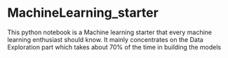 # MachineLearning_starter
This python notebook is a Machine learning starter that every machine learning enthusiast should know. It mainly concentrates on the Data Exploration part which takes about 70% of the time in building the models
